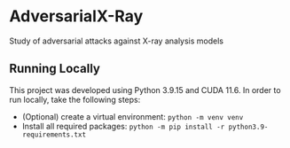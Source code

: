 # AdversarialX-Ray
Study of adversarial attacks against X-ray analysis models

## Running Locally
This project was developed using Python 3.9.15 and CUDA 11.6. In order to run locally, take the following steps:
- (Optional) create a virtual environment: `python -m venv venv`
- Install all required packages: `python -m pip install -r python3.9-requirements.txt`